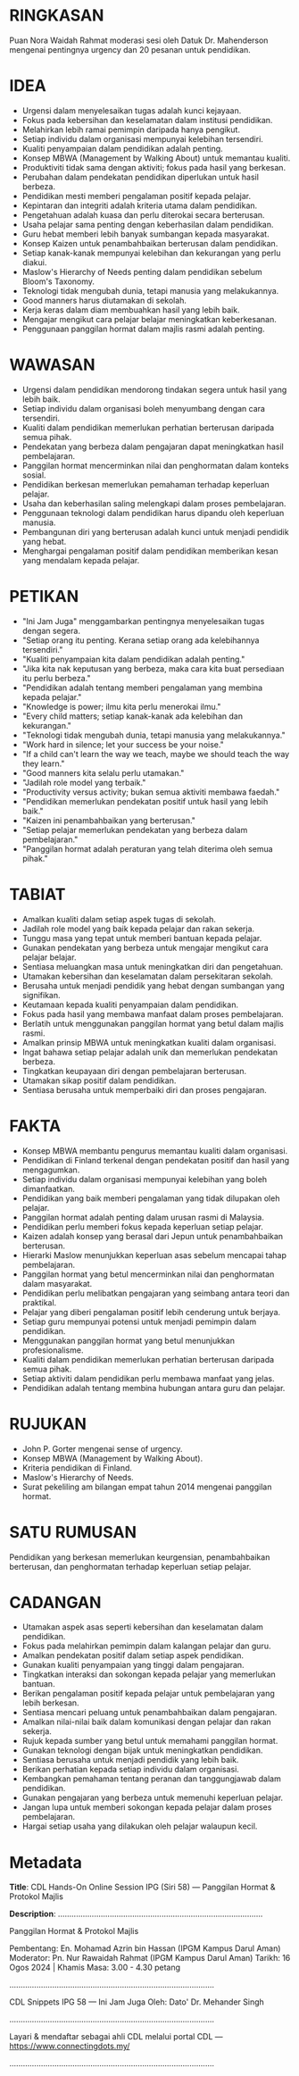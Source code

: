 # RINGKASAN
Puan Nora Waidah Rahmat moderasi sesi oleh Datuk Dr. Mahenderson mengenai pentingnya urgency dan 20 pesanan untuk pendidikan.

# IDEA
- Urgensi dalam menyelesaikan tugas adalah kunci kejayaan.
- Fokus pada kebersihan dan keselamatan dalam institusi pendidikan.
- Melahirkan lebih ramai pemimpin daripada hanya pengikut.
- Setiap individu dalam organisasi mempunyai kelebihan tersendiri.
- Kualiti penyampaian dalam pendidikan adalah penting.
- Konsep MBWA (Management by Walking About) untuk memantau kualiti.
- Produktiviti tidak sama dengan aktiviti; fokus pada hasil yang berkesan.
- Perubahan dalam pendekatan pendidikan diperlukan untuk hasil berbeza.
- Pendidikan mesti memberi pengalaman positif kepada pelajar.
- Kepintaran dan integriti adalah kriteria utama dalam pendidikan.
- Pengetahuan adalah kuasa dan perlu diterokai secara berterusan.
- Usaha pelajar sama penting dengan keberhasilan dalam pendidikan.
- Guru hebat memberi lebih banyak sumbangan kepada masyarakat.
- Konsep Kaizen untuk penambahbaikan berterusan dalam pendidikan.
- Setiap kanak-kanak mempunyai kelebihan dan kekurangan yang perlu diakui.
- Maslow's Hierarchy of Needs penting dalam pendidikan sebelum Bloom's Taxonomy.
- Teknologi tidak mengubah dunia, tetapi manusia yang melakukannya.
- Good manners harus diutamakan di sekolah.
- Kerja keras dalam diam membuahkan hasil yang lebih baik.
- Mengajar mengikut cara pelajar belajar meningkatkan keberkesanan.
- Penggunaan panggilan hormat dalam majlis rasmi adalah penting.

# WAWASAN
- Urgensi dalam pendidikan mendorong tindakan segera untuk hasil yang lebih baik.
- Setiap individu dalam organisasi boleh menyumbang dengan cara tersendiri.
- Kualiti dalam pendidikan memerlukan perhatian berterusan daripada semua pihak.
- Pendekatan yang berbeza dalam pengajaran dapat meningkatkan hasil pembelajaran.
- Panggilan hormat mencerminkan nilai dan penghormatan dalam konteks sosial.
- Pendidikan berkesan memerlukan pemahaman terhadap keperluan pelajar.
- Usaha dan keberhasilan saling melengkapi dalam proses pembelajaran.
- Penggunaan teknologi dalam pendidikan harus dipandu oleh keperluan manusia.
- Pembangunan diri yang berterusan adalah kunci untuk menjadi pendidik yang hebat.
- Menghargai pengalaman positif dalam pendidikan memberikan kesan yang mendalam kepada pelajar.

# PETIKAN
- "Ini Jam Juga" menggambarkan pentingnya menyelesaikan tugas dengan segera.
- "Setiap orang itu penting. Kerana setiap orang ada kelebihannya tersendiri."
- "Kualiti penyampaian kita dalam pendidikan adalah penting."
- "Jika kita nak keputusan yang berbeza, maka cara kita buat persediaan itu perlu berbeza."
- "Pendidikan adalah tentang memberi pengalaman yang membina kepada pelajar."
- "Knowledge is power; ilmu kita perlu menerokai ilmu."
- "Every child matters; setiap kanak-kanak ada kelebihan dan kekurangan."
- "Teknologi tidak mengubah dunia, tetapi manusia yang melakukannya."
- "Work hard in silence; let your success be your noise."
- "If a child can't learn the way we teach, maybe we should teach the way they learn."
- "Good manners kita selalu perlu utamakan."
- "Jadilah role model yang terbaik."
- "Productivity versus activity; bukan semua aktiviti membawa faedah."
- "Pendidikan memerlukan pendekatan positif untuk hasil yang lebih baik."
- "Kaizen ini penambahbaikan yang berterusan."
- "Setiap pelajar memerlukan pendekatan yang berbeza dalam pembelajaran."
- "Panggilan hormat adalah peraturan yang telah diterima oleh semua pihak."

# TABIAT
- Amalkan kualiti dalam setiap aspek tugas di sekolah.
- Jadilah role model yang baik kepada pelajar dan rakan sekerja.
- Tunggu masa yang tepat untuk memberi bantuan kepada pelajar.
- Gunakan pendekatan yang berbeza untuk mengajar mengikut cara pelajar belajar.
- Sentiasa meluangkan masa untuk meningkatkan diri dan pengetahuan.
- Utamakan kebersihan dan keselamatan dalam persekitaran sekolah.
- Berusaha untuk menjadi pendidik yang hebat dengan sumbangan yang signifikan.
- Keutamaan kepada kualiti penyampaian dalam pendidikan.
- Fokus pada hasil yang membawa manfaat dalam proses pembelajaran.
- Berlatih untuk menggunakan panggilan hormat yang betul dalam majlis rasmi.
- Amalkan prinsip MBWA untuk meningkatkan kualiti dalam organisasi.
- Ingat bahawa setiap pelajar adalah unik dan memerlukan pendekatan berbeza.
- Tingkatkan keupayaan diri dengan pembelajaran berterusan.
- Utamakan sikap positif dalam pendidikan.
- Sentiasa berusaha untuk memperbaiki diri dan proses pengajaran.

# FAKTA
- Konsep MBWA membantu pengurus memantau kualiti dalam organisasi.
- Pendidikan di Finland terkenal dengan pendekatan positif dan hasil yang mengagumkan.
- Setiap individu dalam organisasi mempunyai kelebihan yang boleh dimanfaatkan.
- Pendidikan yang baik memberi pengalaman yang tidak dilupakan oleh pelajar.
- Panggilan hormat adalah penting dalam urusan rasmi di Malaysia.
- Pendidikan perlu memberi fokus kepada keperluan setiap pelajar.
- Kaizen adalah konsep yang berasal dari Jepun untuk penambahbaikan berterusan.
- Hierarki Maslow menunjukkan keperluan asas sebelum mencapai tahap pembelajaran.
- Panggilan hormat yang betul mencerminkan nilai dan penghormatan dalam masyarakat.
- Pendidikan perlu melibatkan pengajaran yang seimbang antara teori dan praktikal.
- Pelajar yang diberi pengalaman positif lebih cenderung untuk berjaya.
- Setiap guru mempunyai potensi untuk menjadi pemimpin dalam pendidikan.
- Menggunakan panggilan hormat yang betul menunjukkan profesionalisme.
- Kualiti dalam pendidikan memerlukan perhatian berterusan daripada semua pihak.
- Setiap aktiviti dalam pendidikan perlu membawa manfaat yang jelas.
- Pendidikan adalah tentang membina hubungan antara guru dan pelajar.

# RUJUKAN
- John P. Gorter mengenai sense of urgency.
- Konsep MBWA (Management by Walking About).
- Kriteria pendidikan di Finland.
- Maslow's Hierarchy of Needs.
- Surat pekeliling am bilangan empat tahun 2014 mengenai panggilan hormat.

# SATU RUMUSAN
Pendidikan yang berkesan memerlukan keurgensian, penambahbaikan berterusan, dan penghormatan terhadap keperluan setiap pelajar.

# CADANGAN
- Utamakan aspek asas seperti kebersihan dan keselamatan dalam pendidikan.
- Fokus pada melahirkan pemimpin dalam kalangan pelajar dan guru.
- Amalkan pendekatan positif dalam setiap aspek pendidikan.
- Gunakan kualiti penyampaian yang tinggi dalam pengajaran.
- Tingkatkan interaksi dan sokongan kepada pelajar yang memerlukan bantuan.
- Berikan pengalaman positif kepada pelajar untuk pembelajaran yang lebih berkesan.
- Sentiasa mencari peluang untuk penambahbaikan dalam pengajaran.
- Amalkan nilai-nilai baik dalam komunikasi dengan pelajar dan rakan sekerja.
- Rujuk kepada sumber yang betul untuk memahami panggilan hormat.
- Gunakan teknologi dengan bijak untuk meningkatkan pendidikan.
- Sentiasa berusaha untuk menjadi pendidik yang lebih baik.
- Berikan perhatian kepada setiap individu dalam organisasi.
- Kembangkan pemahaman tentang peranan dan tanggungjawab dalam pendidikan.
- Gunakan pengajaran yang berbeza untuk memenuhi keperluan pelajar.
- Jangan lupa untuk memberi sokongan kepada pelajar dalam proses pembelajaran.
- Hargai setiap usaha yang dilakukan oleh pelajar walaupun kecil.

# Metadata
**Title**: CDL Hands-On Online Session IPG (Siri 58) — Panggilan Hormat & Protokol Majlis

**Description**: ...........................................................................................

Panggilan Hormat & Protokol Majlis

Pembentang: En. Mohamad Azrin bin Hassan (IPGM Kampus Darul Aman)
Moderator: Pn. Nur Rawaidah Rahmat (IPGM Kampus Darul Aman)
Tarikh: 16 Ogos 2024   |   Khamis
Masa: 3.00 - 4.30 petang

...........................................................................................

CDL Snippets IPG 58 — Ini Jam Juga
Oleh: Dato' Dr. Mehander Singh

...........................................................................................

Layari & mendaftar sebagai ahli CDL melalui portal CDL — https://www.connectingdots.my/

...........................................................................................